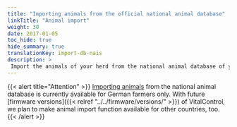 ```yaml
---
title: "Importing animals from the official national animal database"
linkTitle: "Animal import"
weight: 30
date: 2017-01-05
toc_hide: true
hide_summary: true
translationKey: import-db-nais
description: >
 Import the animals of your herd from the national animal database of your country into VitalControl.
---
```

{{< alert title="Attention" >}}
[Importing animals](/docs/data-link/hi-tier/tierimport/) from the national animal database is currently available for German farmers only. With future [firmware versions]({{< relref "../../firmware/versions/" >}}) of VitalControl, we plan to make animal import function available for other countries, too.
{{< /alert >}}
